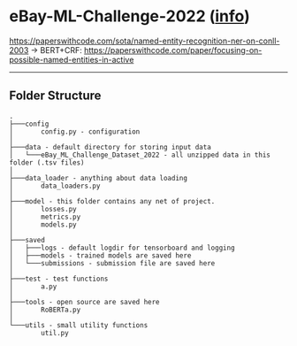 # eBay-ML-Challenge-2022 ([info](https://eval.ai/web/challenges/challenge-page/1733/overview))

https://paperswithcode.com/sota/named-entity-recognition-ner-on-conll-2003 -> BERT+CRF: https://paperswithcode.com/paper/focusing-on-possible-named-entities-in-active

---
## Folder Structure
```
.
├───config
│       config.py - configuration
│
├───data - default directory for storing input data
│   └───eBay_ML_Challenge_Dataset_2022 - all unzipped data in this folder (.tsv files)
│
├───data_loader - anything about data loading
│       data_loaders.py
│
├───model - this folder contains any net of project.
│       losses.py
│       metrics.py
│       models.py
│
├───saved
│   ├───logs - default logdir for tensorboard and logging
│   ├───models - trained models are saved here
│   └───submissions - submission file are saved here
│
├───test - test functions
│       a.py
│
├───tools - open source are saved here
│       RoBERTa.py
│
└───utils - small utility functions
        util.py
```
